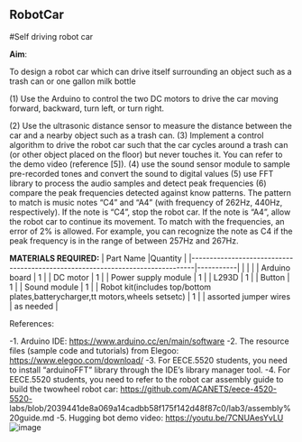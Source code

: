## RobotCar
#Self driving robot car


**Aim**:

To design a robot car which can drive itself surrounding an object such as a trash can or one gallon milk bottle 

(1) Use the Arduino to control the two DC motors to drive the car moving forward, backward,
turn left, or turn right.

(2) Use the ultrasonic distance sensor to measure the distance between the car and a
nearby object such as a trash can.
(3) Implement a control algorithm to drive the robot car such that the car cycles around a
trash can (or other object placed on the floor) but never touches it. You can refer to the
demo video (reference [5]).
(4) use the sound sensor module to sample pre-recorded tones and convert the sound to
digital values
(5) use FFT library to process the audio samples and detect peak frequencies
(6) compare the peak frequencies detected against know patterns. The pattern to match is
music notes “C4” and “A4” (with frequency of 262Hz, 440Hz, respectively). If the note is
“C4”, stop the robot car. If the note is “A4”, allow the robot car to continue its movement.
To match with the frequencies, an error of 2% is allowed. For example, you can
recognize the note as C4 if the peak frequency is in the range of between 257Hz and
267Hz.



**MATERIALS REQUIRED:**
| Part Name                                                                     |Quantity   |
|-------------------------------------------------------------------------------|-----------|
|                                                                               |           |
| Arduino board                                                                 | 1         |
| DC motor                                                                      | 1         |
| Power supply module                                                           | 1         |
| L293D                                                                         | 1         |
| Button                                                                        | 1         |
| Sound module                                                                  | 1         |
| Robot kit(includes top/bottom plates,batterycharger,tt motors,wheels setsetc) | 1         |
| assorted jumper wires                                                         | as needed |



References:

\-1. Arduino IDE: https://www.arduino.cc/en/main/software
\-2. The resource files (sample code and tutorials) from Elegoo:
https://www.elegoo.com/download/
\-3. For EECE.5520 students, you need to install “arduinoFFT” library through the IDE’s library
manager tool.
\-4. For EECE.5520 students, you need to refer to the robot car assembly guide to build the twowheel
robot car: https://github.com/ACANETS/eece-4520-5520-
labs/blob/2039441de8a069a14cadbb58f175f142d48f87c0/lab3/assembly%20guide.md
\-5. Hugging bot demo video: https://youtu.be/7CNUAesYvLU
![image](https://github.com/Prathiba01852498/RobotCar/assets/157857568/cff0b341-70ac-467e-ba7d-ed0fc2f4e77a)


